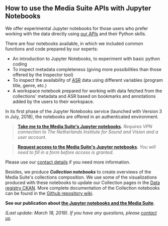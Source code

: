 How to use the Media Suite APIs with Jupyter Notebooks
---

We offer experimental Jupyter notebooks for those users who prefer working with the data directly using [our APIs](http://mediasuite.clariah.nl/documentation/apis) and their Python skills.

There are four notebooks available, in which we included common functions and code prepared by our experts:

- An introduction to Jupyter Notebooks, to experiment with basic python coding
- To inspect metadata completeness (giving more possibilities than those offered by the Inspector tool)
- To inspect the availability of [ASR](<http://mediasuite.clariah.nl/documentation/faq/is-data-enriched>) data using different variables (program title, genre, etc.)
- A workspace notebook prepared for working with data fetched from the collections' metadata and ASR based on bookmarks and annotations added by the users to their workspace.

In its first phase of the Jupyter Notebooks service (launched with Version 3 in July, 2018), the notebooks are offered in an authenticated environment. 

> **[Take me to the Media Suite's Jupyter notebooks](<http://lechiffre.beeldengeluid.nl:8000/hub/login>).** *Requires VPN connection to The Netherlands Institute for Sound and Vision and a user account.*

> **[Request access to the Media Suite's Jupyter notebooks](https://docs.google.com/forms/d/e/1FAIpQLScqvhPYT59WQghsQtJ1Sp-r_iCh9m_C8XJZL8eJJYRatGlF5Q/viewform?usp=sf_link).** *You will need to fill in a form before access is granted.*

Please use our [contact details](http://mediasuite.clariah.nl/contact) if you need more information.

Besides, we produce ***Collection notebooks*** to create overviews of the Media Suite's collections composition. We use some of the visualizations produced with these notebooks to update our Collection pages in the [Data registry CKAN](http://mediasuitedata.clariah.nl/). More complete documentation of the Collection notebooks can be found in the [Github repository wiki](https://github.com/beeldengeluid/labs-search-api/wiki/Collection-Notebooks).

**See our publication about [the Jupyter notebooks and the Media Suite](<https://www.zotero.org/groups/2288915/clariah_media_suite_research_and_dissemination_outputs/items/tag/jupyter-notebooks>)**.



*(Last update: March 18, 2019)*. *If you have any questions, please [contact us]( https://mediasuite.clariah.nl/contact ).*